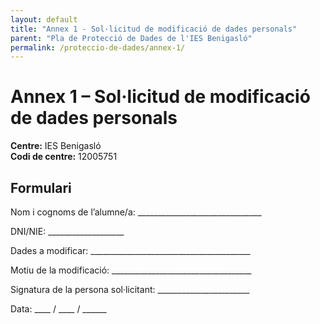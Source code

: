```yaml
---
layout: default
title: "Annex 1 - Sol·licitud de modificació de dades personals"
parent: "Pla de Protecció de Dades de l'IES Benigasló"
permalink: /proteccio-de-dades/annex-1/
---
```


# Annex 1 – Sol·licitud de modificació de dades personals

**Centre:** IES Benigasló  
**Codi de centre:** 12005751  

## Formulari

Nom i cognoms de l’alumne/a: _______________________________

DNI/NIE: ___________________

Dades a modificar: ________________________________________

Motiu de la modificació: ___________________________________

Signatura de la persona sol·licitant: _______________________

Data: ____ / ____ / ______
